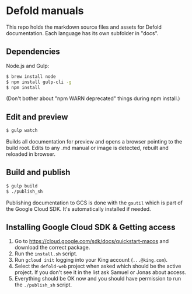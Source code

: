 # Defold manuals

This repo holds the markdown source files and assets for Defold documentation. Each language has its own subfolder in "docs".

## Dependencies

Node.js and Gulp:

```sh
$ brew install node
$ npm install gulp-cli -g
$ npm install
```

(Don't bother about "npm WARN deprecated" things during npm install.)

## Edit and preview

```sh
$ gulp watch
```

Builds all documentation for preview and opens a browser pointing to the build root. Edits to any .md manual or image is detected, rebuilt and reloaded in browser.

## Build and publish

```sh
$ gulp build
$ ./publish_sh
```

Publishing documentation to GCS is done with the `gsutil` which is part of the Google Cloud SDK. It's automatically installed if needed.

## Installing Google Cloud SDK & Getting access

1. Go to https://cloud.google.com/sdk/docs/quickstart-macos and download the correct package.
2. Run the `install.sh` script.
3. Run `gcloud init` logging into your King account (`...@king.com`).
4. Select the `defold-web` project when asked which should be the active project. If you don't see it in the list ask Samuel or Jonas about access.
5. Everything should be OK now and you should have permission to run the `./publish_sh` script.

